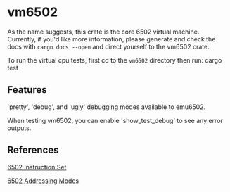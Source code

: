 # vm6502
As the name suggests, this crate is the core 6502 virtual machine. Currently, if you'd like 
more information, please generate and check the docs with `cargo docs --open` and direct yourself 
to the vm6502 crate.

To run the virtual cpu tests, first cd to the `vm6502` directory then run:
    cargo test

## Features
`pretty', 'debug', and 'ugly' debugging modes available to emu6502.

When testing vm6502, you can enable 'show_test_debug' to see any error outputs.

## References
[6502 Instruction Set](https://www.masswerk.at/6502/6502_instruction_set.html)

[6502 Addressing Modes](http://www.emulator101.com/6502-addressing-modes.html)